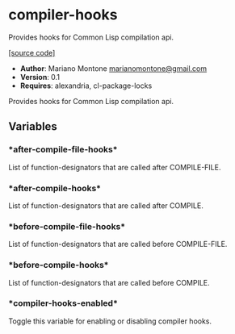 # compiler-hooks

Provides hooks for Common Lisp compilation api.

[[source code]](../compiler-hooks.lisp)

- **Author**: Mariano Montone <marianomontone@gmail.com>
- **Version**: 0.1
- **Requires**: alexandria, cl-package-locks


 Provides hooks for Common Lisp compilation api.



## Variables
### \*after-compile-file-hooks\*
List of function-designators that are called after COMPILE-FILE.

### \*after-compile-hooks\*
List of function-designators that are called after COMPILE.

### \*before-compile-file-hooks\*
List of function-designators that are called before COMPILE-FILE.

### \*before-compile-hooks\*
List of function-designators that are called before COMPILE.

### \*compiler-hooks-enabled\*
Toggle this variable for enabling or disabling compiler hooks.

